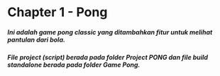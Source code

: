 # Chapter 1 - Pong
##### Ini adalah game pong classic yang ditambahkan fitur untuk melihat pantulan dari bola.
##### File project (script) berada pada folder Project PONG dan file build standalone berada pada folder Game Pong.
